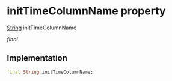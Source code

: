 


# initTimeColumnName property






[String](https://api.flutter.dev/flutter/dart-core/String-class.html) initTimeColumnName
  
_final_






## Implementation

```dart
final String initTimeColumnName;


```







